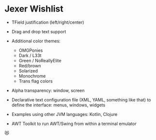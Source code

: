 Jexer Wishlist
==============

* TField justification (left/right/center)

* Drag and drop text support

* Additional color themes:
  - OMGPonies
  - Dark / L33t
  - Green / NoReallyElite
  - Red/brown
  - Solarized
  - Monochrome
  - Trans flag colors

* Alpha transparency: window, screen

* Declarative text configuration file (XML, YAML, something like that)
  to define the interface: menus, windows, widgets

* Examples using other JVM languages: Kotlin, Clojure

* AWT Toolkit to run AWT/Swing from within a terminal emulator

😻